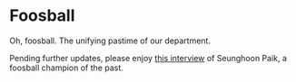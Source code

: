 # Foosball

Oh, foosball. The unifying pastime of our department. 

Pending further updates, please enjoy [this interview](https://sgsa.berkeley.edu/pages/SH_interview.html) of Seunghoon Paik, a foosball champion of the past. 



